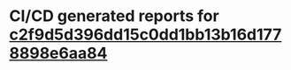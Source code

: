 # CI/CD generated reports for [c2f9d5d396dd15c0dd1bb13b16d1778898e6aa84](https://github.com/hydephp/develop/commit/c2f9d5d396dd15c0dd1bb13b16d1778898e6aa84)
